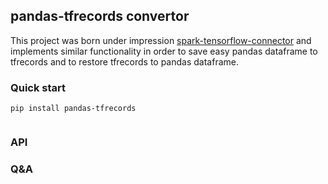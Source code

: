 ## pandas-tfrecords convertor

This project was born under impression [spark-tensorflow-connector](https://github.com/tensorflow/ecosystem/tree/master/spark/spark-tensorflow-connector) and implements similar functionality in order to save easy pandas dataframe to tfrecords and to restore tfrecords to pandas dataframe.

### Quick start

```
pip install pandas-tfrecords
```

```python


```

### API

### Q&A
